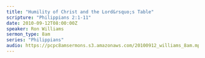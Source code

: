 ```yaml
---
title: "Humility of Christ and the Lord&rsquo;s Table"
scripture: "Philippians 2:1-11"
date: 2010-09-12T08:00:00Z
speaker: Ron Williams
sermon_type: 8am
series: "Philippians"
audio: https://pcpc8amsermons.s3.amazonaws.com/20100912_williams_8am.mp3 
---
```



